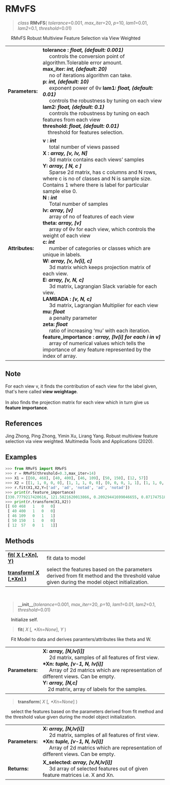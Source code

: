 # RMvFS
> _class_ __RMvFS__( _tolerance_=0.001, _max_iter_=20,  _p_=10, _lam1_=0.01, _lam2_=0.1,  _threshold_=0.01)

&emsp; RMvFS Robust Multiview Feature Selection via View Weighted

|||
| :--- | :---|
| __Parameters:__ | __tolerance : *float, (default: 0.001)*__  <br/>&emsp; controls the conversion point of algorithm.Tolerable error amount. <br/> __max_iter: *int, (default: 20)*__ <br/>&emsp; no of iterations algorithm can take. <br/> __p: *int, (default: 10)*__ <br/> &emsp; exponent power of θv __lam1: *float, (default: 0.01)*__ <br/>&emsp; controls the robustness by tuning on each view <br/> __lam2: *float, (default: 0.1)*__ <br/>&emsp; controls the robustness by tuning on each features from each view <br/> __threshold: *float, (default: 0.01)*__ <br/>&emsp;threshold for features selection.|
| __Attributes:__ | __v : *int*__ <br/>&emsp; total number of views passed <br/> __X : *array, [v, lv, N]*__ <br> &emsp; 3d matrix contains each views’ samples <br/> __Y: *array, [ N, c ]*__ <br/>&emsp; Sparse 2d matrix, has c columns and N rows, where c is no of classes and N is sample size. Contains 1 where there is label for particular sample else 0. <br/> __N : *int*__ <br/> &emsp; Total number of samples <br/> __lv: *array, [v]*__ <br/>&emsp; array of no of features of each view <br/> __theta: *array, [v]*__ <br/>&emsp; array of θv for each view, which controls the weight of each view <br/> __c: *int*__ <br/> &emsp; number of categories or classes which are unique in labels. <br/> __W: *array, [v, lv[i], c]*__ <br/>&emsp; 3d matrix which keeps projection matrix of each view.<br/> __E: *array, [v, N, c]*__ <br/>&emsp; 3d matrix, Lagrangian Slack variable for each view.<br/> __LAMBADA : *[v, N, c]*__ <br/>&emsp; 3d matrix, Lagrangian Multiplier for each view <br/> __mu: *float*__ <br/>&emsp; a penalty parameter <br/> __zeta: *float*__ <br/> &emsp; ratio of increasing ‘mu’ with each iteration.<br/>__feature_importance : *array, [lv[i] for each i in v]*__ <br/> &emsp; array of numerical values which tells the importance of any feature represented by the index of array.|

## Note
For each view v, it finds the contribution of each view for the label given, that's here called __view weightage__. <br/><br/>
In also finds the projection matrix for each view which in turn give us __feature importance__.<br/>

## References
Jing Zhong, Ping Zhong, Yimin Xu, Lirang Yang. Robust multiview feature selection via view weighted. Multimedia Tools and Applications (2020).
## Examples
```python
>>> from RMvFS import RMvFS
>>> r = RMvFS(threshold=0.3,max_iter=14)
>>> X1 = [[60, 468], [40, 400], [46, 109], [50, 150], [12, 57]]
>>> X2 = [[1, 1, 0, 0, 0], [1, 1, 1, 0, 0], [0, 0, 0, 1, 1], [1, 1, 0, 0, 0], [1, 0, 0, 1, 1]]
>>> r.fit(X1,X2,Y=['ad', 'ad', 'notad', 'ad', 'notad'])
>>> print(r.feature_importance)
[330.7779217420616, 121.5821620013866, 0.20929441699046655, 0.8717475184058598, 0.04130319297080692, 0.49668218201210806, 0.4966821820121092]
>>> print(r.transform(X1,X2))
[[ 60 468   1   0   0]
 [ 40 400   1   0   0]
 [ 46 109   0   1   1]
 [ 50 150   1   0   0]
 [ 12  57   0   1   1]]
```
## Methods
|||
|:---|:---|
|[__fit( X [,*Xn], Y)__](#fit "RMvFS.fit") | fit data to model |
|[__transform( X [,*Xn] )__](#transform "RMvFS.transform")| select the features based on the parameters derived from fit method and the threshold value given during the model object initialization.| 

<br/>

> __\_\_init\_\___(_tolerance_=0.001, _max_iter_=20,  _p_=10, _lam1_=0.01, _lam2_=0.1,  _threshold_=0.01)

&emsp; Initialize self.

> <a id="fit"></a>__fit__( _X_ [_, \*Xn=None_], _Y_ )

&emsp; Fit Model to data and derives paramters/attributes like theta and W.

|||
|:---|:--|
|__Parameters:__| __X: *array, [N,lv[i]]*__ <br/> &emsp; 2d matrix, samples of all features of first view.<br/> __\*Xn: *tuple, [v-1, N, lv[i]]*__ <br/> &emsp; Array of 2d matrics which are representation of different views. Can be empty.<br/> __Y:  *array, [N,c]*__ <br/>&emsp;2d matrix, array of labels for the samples.|

> <a id="transform"></a>__transform__( _X_ [_, \*Xn=None_] )

&emsp; select the features based on the parameters derived from fit method and the threshold value given during the model object initialization.

|||
|:---|:--|
|__Parameters:__ |__X: *array, [N,lv[i]]*__ <br/> &emsp; 2d matrix, samples of all features of first view.<br/> __\*Xn: *tuple, [v-1, N, lv[i]]*__ <br/> &emsp; Array of 2d matrics which are representation of different views. Can be empty.|
|__Returns:__ | __X\_selected: *array, [v,N,lv[i]]*__ <br/>  &emsp; 3d array of selected features out of given feature matrices i.e. X and Xn.


